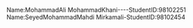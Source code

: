 Name:MohammadAli MohammadKhani----StudentID:98102251
Name:SeyedMohammadMahdi Mirkamali-StudentID:98102454
